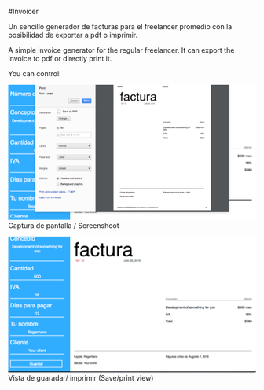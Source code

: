 #Invoicer

Un sencillo generador de facturas para el freelancer promedio con la posibilidad de exportar a pdf o imprimir.

A simple invoice generator for the regular freelancer. It can export the invoice to pdf or directly print it.

You can control:


![screenshoot](screen-1.png)
Captura de pantalla / Screenshoot


![screenshoot](screen-2.png)
Vista de guaradar/ imprimir (Save/print view)






